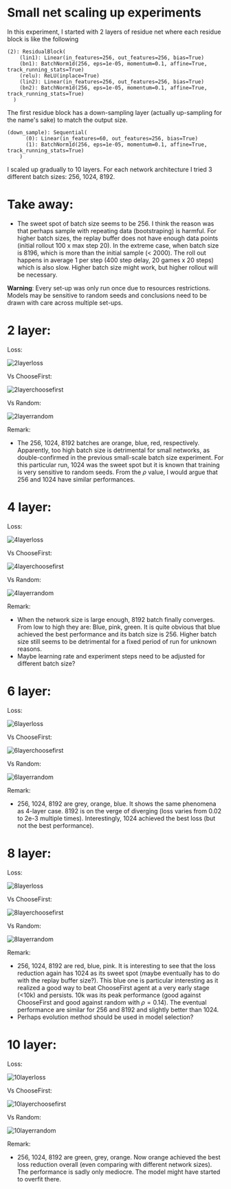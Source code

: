# Small net scaling up experiments

In this experiment, I started with 2 layers of residue net where each residue block is like the following
```
(2): ResidualBlock(
    (lin1): Linear(in_features=256, out_features=256, bias=True)
    (bn1): BatchNorm1d(256, eps=1e-05, momentum=0.1, affine=True, track_running_stats=True)
    (relu): ReLU(inplace=True)
    (lin2): Linear(in_features=256, out_features=256, bias=True)
    (bn2): BatchNorm1d(256, eps=1e-05, momentum=0.1, affine=True, track_running_stats=True)
  )
```

The first residue block has a down-sampling layer (actually up-sampling for the name's sake) to match the output size.
```
(down_sample): Sequential(
      (0): Linear(in_features=60, out_features=256, bias=True)
      (1): BatchNorm1d(256, eps=1e-05, momentum=0.1, affine=True, track_running_stats=True)
    )
```

I scaled up gradually to 10 layers. For each network architecture I tried 3 different batch sizes: 256, 1024, 8192.

# Take away:
- The sweet spot of batch size seems to be 256. I think the reason was that perhaps sample with repeating data (bootstraping) is harmful. For higher batch sizes, the replay buffer does not have enough data points (initial rollout 100 x max step 20). In the extreme case, when batch size is 8196, which is more than the initial sample (< 2000). The roll out happens in average 1 per step (400 step delay, 20 games x 20 steps) which is also slow. Higher batch size might work, but higher rollout will be necessary.

**Warning**: Every set-up was only run once due to resources restrictions. Models may be sensitive to random seeds and conclusions need to be drawn with care across multiple set-ups.

# 2 layer:
Loss:

![2layerloss](2layerloss.png)

Vs ChooseFirst:

![2layerchoosefirst](2layerchoosefirst.png)

Vs Random:

![2layerrandom](2layerrandom.png)

Remark:

- The 256, 1024, 8192 batches are orange, blue, red, respectively. Apparently, too high batch size is detrimental for small networks, as double-confirmed in the previous small-scale batch size experiment. For this particular run, 1024 was the sweet spot but it is known that training is very sensitive to random seeds. From the $\rho$ value, I would argue that 256 and 1024 have similar performances.

# 4 layer:

Loss:

![4layerloss](4layerloss.png)

Vs ChooseFirst:

![4layerchoosefirst](4layerchoosefirst.png)

Vs Random:

![4layerrandom](4layerrandom.png)

Remark:

- When the network size is large enough, 8192 batch finally converges. From low to high they are: Blue, pink, green. It is quite obvious that blue achieved the best performance and its batch size is 256. Higher batch size still seems to be detrimental for a fixed period of run for unknown reasons.
- Maybe learning rate and experiment steps need to be adjusted for different batch size?


# 6 layer:

Loss:

![6layerloss](6layerloss.png)

Vs ChooseFirst:

![6layerchoosefirst](6layerchoosefirst.png)

Vs Random:

![6layerrandom](6layerrandom.png)

Remark:

- 256, 1024, 8192 are grey, orange, blue. It shows the same phenomena as 4-layer case. 8192 is on the verge of diverging (loss varies from 0.02 to 2e-3 multiple times). Interestingly, 1024 achieved the best loss (but not the best performance).

# 8 layer:

Loss:

![8layerloss](8layerloss.png)

Vs ChooseFirst:

![8layerchoosefirst](8layerchoosefirst.png)

Vs Random:

![8layerrandom](8layerrandom.png)

Remark:

- 256, 1024, 8192 are red, blue, pink. It is interesting to see that the loss reduction again has 1024 as its sweet spot (maybe eventually has to do with the replay buffer size?). This blue one is particular interesting as it realized a good way to beat ChooseFirst agent at a very early stage (<10k) and persists. 10k was its peak performance (good against ChooseFirst and good against random with $\rho=0.14$). The eventual performance are similar for 256 and 8192 and slightly better than 1024.
- Perhaps evolution method should be used in model selection?

# 10 layer:

Loss:

![10layerloss](10layerloss.png)

Vs ChooseFirst:

![10layerchoosefirst](10layerchoosefirst.png)

Vs Random:

![10layerrandom](10layerrandom.png)

Remark:

- 256, 1024, 8192 are green, grey, orange. Now orange achieved the best loss reduction overall (even comparing with different network sizes). The performance is sadly only mediocre. The model might have started to overfit there.
